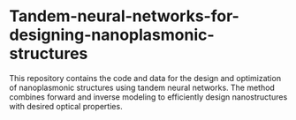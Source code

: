 # Tandem-neural-networks-for-designing-nanoplasmonic-structures
This repository contains the code and data for the design and optimization of nanoplasmonic structures using tandem neural networks. The method combines forward and inverse modeling to efficiently design nanostructures with desired optical properties.
